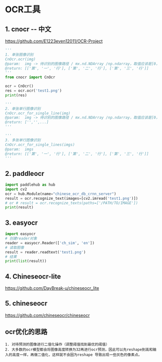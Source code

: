 # OCR工具

## 1. cnocr  -- 中文

https://github.com/E1223even12011/OCR-Project

```python
'''
1. 单张图像识别
CnOcr.ocr(img)
@param:  img -> 待识别的图像路径 / mx.nd.NDArray /np.ndarray，取值应该是[0，255]的整数，维数应该是			 (height, width, 3)，第三个维度是channel，它应该是RGB格式的。
@return: [['第', '一', '行'], ['第', '二', '行'], ['第', '三', '行']]
'''
from cnocr import CnOcr

ocr = CnOcr()
res = ocr.ocr('test1.png')
print(res)
```

```python
'''
2. 单张单行图像识别
CnOcr.ocr_for_single_line(img)
@param:  img -> 待识别的图像路径 / mx.nd.NDArray /np.ndarray，取值应该是[0，255]的整数，维数应该是			 (height, width, 3)，第三个维度是channel，它应该是RGB格式的。
@return: ['','',...]
'''
```

```python
'''
3. 多张单行图像识别
CnOcr.ocr_for_single_lines(imgs)
@param:  imgs
@return: [['第', '一', '行'], ['第', '二', '行'], ['第', '三', '行']]
'''
```



## 2. paddleocr  

```python
import paddlehub as hub 
import cv2 
ocr = hub.Module(name="chinese_ocr_db_crnn_server") 
result = ocr.recognize_text(images=[cv2.imread('test1.png')])
# or # result = ocr.recognize_texts(paths=['/PATH/TO/IMAGE'])
print(result)
```



## 3. easyocr

```python
import easyocr
# 创建reader对象
reader = easyocr.Reader(['ch_sim', 'en']) 
# 读取图像
result = reader.readtext('test1.png')
# 结果
print(list(result))
```



## 4. Chineseocr-lite

https://github.com/DayBreak-u/chineseocr_lite



## 5. chineseocr

https://github.com/chineseocr/chineseocr



## ocr优化的思路

```
1. 对待预测的图像进行二值化操作（调整阈值找到最优的阈值）
2. 大多数的ocr模型都会将图像高度转换为32再进行ocr预测，因此可以先reshape到高和输入的高度一样，再做二值化，这样就不会因为reshape 导致出现一些灰色的像素点。
```


